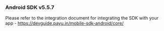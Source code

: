 
### Android SDK v5.5.7

Please refer to the integration document for integrating the SDK with your app - 
https://devguide.payu.in/mobile-sdk-android/core/
